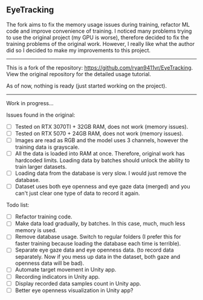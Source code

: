 ## EyeTracking
The fork aims to fix the memory usage issues during training, refactor ML code and improve convenience of training.
I noticed many problems trying to use the original project (my GPU is worse), therefore decided to fix the training problems of the original work.
However, I really like what the author did so I decided to make my improvements to this project.

---
This is a fork of the repository: https://github.com/ryan9411vr/EyeTracking.
View the original repository for the detailed usage tutorial. 

As of now, nothing is ready (just started working on the project).

--- 

Work in progress...

Issues found in the original:
- [ ] Tested on RTX 3070TI + 32GB RAM, does not work (memory issues).
- [ ] Tested on RTX 5070 + 24GB RAM, does not work (memory issues).
- [ ] Images are read as RGB and the model uses 3 channels, however the training data is grayscale.
- [ ] All the data is loaded into RAM at once. Therefore, original work has hardcoded limits. Loading data by batches should unlock the ability to train larger datasets.
- [ ] Loading data from the database is very slow. I would just remove the database.
- [ ] Dataset uses both eye openness and eye gaze data (merged) and you can't just clear one type of data to record it again. 

Todo list:
- [ ] Refactor training code.
- [ ] Make data load gradually, by batches. In this case, much, much less memory is used.
- [ ] Remove database usage. Switch to regular folders (I prefer this for faster training because loading the database each time is terrible).
- [ ] Separate eye gaze data and eye openness data. (to record data separately. Now if you mess up data in the dataset, both gaze and openness data will be bad).
- [ ] Automate target movement in Unity app.
- [ ] Recording indicators in Unity app.
- [ ] Display recorded data samples count in Unity app.
- [ ] Better eye openness visualization in Unity app?
